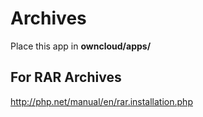 # Archives
Place this app in **owncloud/apps/**


## For RAR Archives
http://php.net/manual/en/rar.installation.php

